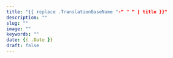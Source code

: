 ```yaml
---
title: "{{ replace .TranslationBaseName "-" " " | title }}"
description: ""
slug: ""
image: ""
keywords: ""
date: {{ .Date }}
draft: false
---
```

